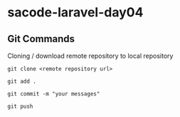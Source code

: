 # sacode-laravel-day04

## Git Commands

Cloning / download remote repository to local repository

```
git clone <remote repository url>
```

```
git add .
```

```
git commit -m "your messages"
```

```
git push
```